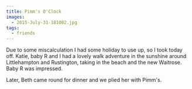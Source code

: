 ```yaml
---
title: Pimm's O'Clock
images:
  - 2015-July-31-181002.jpg
tags:
  - friends
---
```

Due to some miscalculation I had some holiday to use up, so I took today off. Katie, baby R and I had a lovely walk adventure in the sunshine around Littlehampton and Rustington, taking in the beach and the new Waitrose. Baby R was impressed.

Later, Beth came round for dinner and we plied her with Pimm's. 